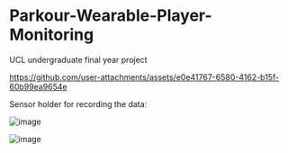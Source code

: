 # Parkour-Wearable-Player-Monitoring
UCL undergraduate final year project

https://github.com/user-attachments/assets/e0e41767-6580-4162-b15f-60b99ea9654e

Sensor holder for recording the data:

![image](https://github.com/user-attachments/assets/e8117f1f-1c10-4f22-a306-b768ba25c08f)

![image](https://github.com/user-attachments/assets/8f53d61b-9b9c-4b44-b8c2-8a7553b01c73)
